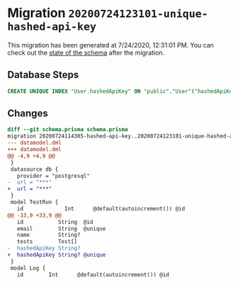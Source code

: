# Migration `20200724123101-unique-hashed-api-key`

This migration has been generated at 7/24/2020, 12:31:01 PM.
You can check out the [state of the schema](./schema.prisma) after the migration.

## Database Steps

```sql
CREATE UNIQUE INDEX "User.hashedApiKey" ON "public"."User"("hashedApiKey")
```

## Changes

```diff
diff --git schema.prisma schema.prisma
migration 20200724114305-hashed-api-key..20200724123101-unique-hashed-api-key
--- datamodel.dml
+++ datamodel.dml
@@ -4,9 +4,9 @@
 }
 datasource db {
   provider = "postgresql"
-  url = "***"
+  url = "***"
 }
 model TestRun {
   id             Int      @default(autoincrement()) @id
@@ -33,9 +33,9 @@
   id           String  @id
   email        String  @unique
   name         String?
   tests        Test[]
-  hashedApiKey String?
+  hashedApiKey String? @unique
 }
 model Log {
   id        Int      @default(autoincrement()) @id
```


